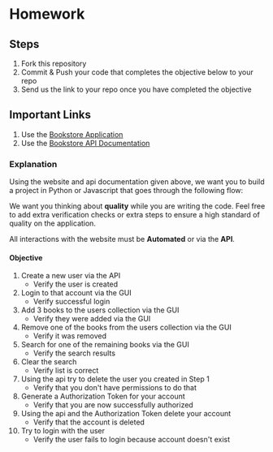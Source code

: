 # Homework

## Steps
1. Fork this repository
2. Commit & Push your code that completes the objective below to your repo
3. Send us the link to your repo once you have completed the objective

## Important Links
1. Use the [Bookstore Application](https://demoqa.com/books)
2. Use the [Bookstore API Documentation](https://demoqa.com/swagger/)
    
### Explanation
Using the website and api documentation given above, we want you to build a project in Python or Javascript that goes through the following flow:

We want you thinking about **quality** while you are writing the code. Feel free to add extra verification checks or extra steps to ensure a high standard of quality on the application. 

All interactions with the website must be **Automated** or via the **API**.

#### Objective
1. Create a new user via the API
    * Verify the user is created
2. Login to that account via the GUI
    * Verify successful login
3. Add 3 books to the users collection via the GUI
    * Verify they were added via the GUI
4. Remove one of the books from the users collection via the GUI
    * Verify it was removed
5. Search for one of the remaining books via the GUI
    * Verify the search results
6. Clear the search
    * Verify list is correct
7. Using the api try to delete the user you created in Step 1
    * Verify that you don't have permissions to do that
8. Generate a Authorization Token for your account
    * Verify that you are now successfully authorized
9. Using the api and the Authorization Token delete your account
    * Verify that the account is deleted
10. Try to login with the user
    * Verify the user fails to login because account doesn't exist
